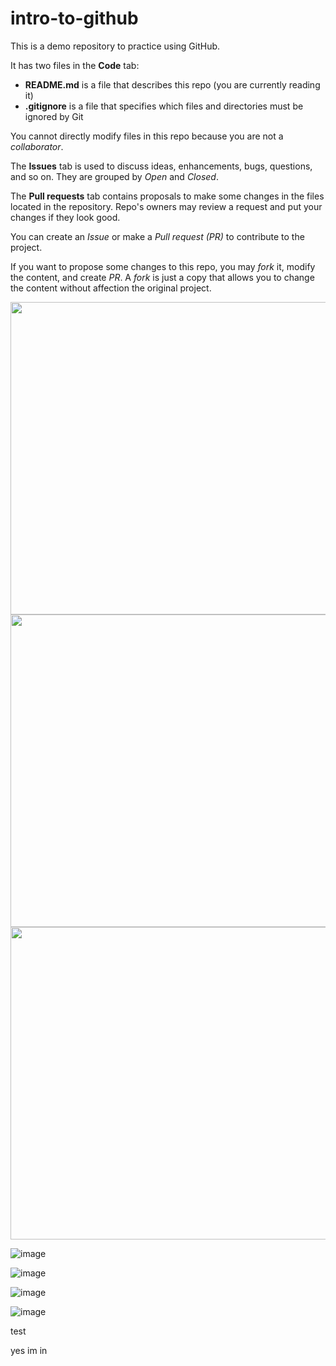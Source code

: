 # intro-to-github

This is a demo repository to practice using GitHub.

It has two files in the **Code** tab:

- **README.md** is a file that describes this repo (you are currently reading it)
- **.gitignore** is a file that specifies which files and directories must be ignored by Git

You cannot directly modify files in this repo because you are not a _collaborator_.

The **Issues** tab is used to discuss ideas, enhancements, bugs, questions, and so on. They are grouped by _Open_ and _Closed_.

The **Pull requests** tab contains proposals to make some changes in the files located in the repository. Repo's owners may review a request and put your changes if they look good.

You can create an _Issue_ or make a _Pull request (PR)_ to contribute to the project.

If you want to propose some changes to this repo, you may _fork_ it, modify the content, and create _PR_. A _fork_ is just a copy that allows you to change the content without affection the original project.


<img src="https://user-images.githubusercontent.com/89562897/141729715-87b0bf5f-224b-4108-937d-819cb458dd86.png" width="800" height="500">
<img src="https://user-images.githubusercontent.com/89562897/141729735-b93c3948-07d1-4843-a4c4-80c4f0cf511c.png" width="800" height="500">
<img src="https://user-images.githubusercontent.com/89562897/141729746-c780aeaa-8c74-49ef-a548-527a9a923c64.png" width="800" height="500">

![image](https://user-images.githubusercontent.com/89562897/142991495-0e81cf3b-6f97-4d44-8bf9-1560d23979b8.png)

![image](https://user-images.githubusercontent.com/89562897/142991527-d3be98f1-4964-4cd5-98ca-12d0d61c031e.png)

![image](https://user-images.githubusercontent.com/89562897/142991556-dde8563f-6fb3-4da5-ba94-a81d2330c33b.png)

![image](https://user-images.githubusercontent.com/89562897/142991623-0d0da933-4bb6-45a3-b974-8770c8aa4d06.png)





test

yes im in
